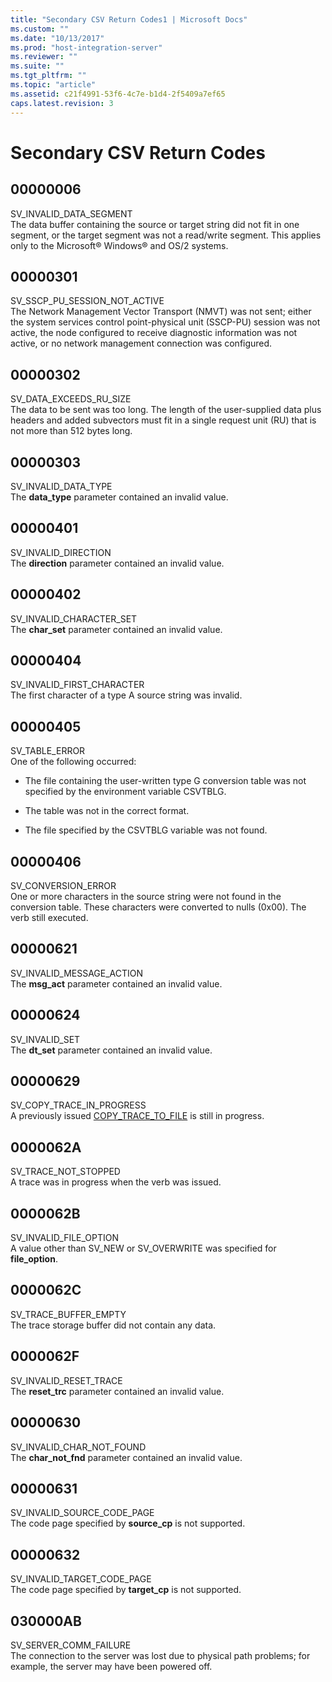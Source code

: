 ```yaml
---
title: "Secondary CSV Return Codes1 | Microsoft Docs"
ms.custom: ""
ms.date: "10/13/2017"
ms.prod: "host-integration-server"
ms.reviewer: ""
ms.suite: ""
ms.tgt_pltfrm: ""
ms.topic: "article"
ms.assetid: c21f4991-53f6-4c7e-b1d4-2f5409a7ef65
caps.latest.revision: 3
---
```

# Secondary CSV Return Codes
## 00000006  
 SV_INVALID_DATA_SEGMENT  
 The data buffer containing the source or target string did not fit in one segment, or the target segment was not a read/write segment. This applies only to the Microsoft® Windows® and OS/2 systems.  
  
## 00000301  
 SV_SSCP_PU_SESSION_NOT_ACTIVE  
 The Network Management Vector Transport (NMVT) was not sent; either the system services control point-physical unit (SSCP-PU) session was not active, the node configured to receive diagnostic information was not active, or no network management connection was configured.  
  
## 00000302  
 SV_DATA_EXCEEDS_RU_SIZE  
 The data to be sent was too long. The length of the user-supplied data plus headers and added subvectors must fit in a single request unit (RU) that is not more than 512 bytes long.  
  
## 00000303  
 SV_INVALID_DATA_TYPE  
 The **data_type** parameter contained an invalid value.  
  
## 00000401  
 SV_INVALID_DIRECTION  
 The **direction** parameter contained an invalid value.  
  
## 00000402  
 SV_INVALID_CHARACTER_SET  
 The **char_set** parameter contained an invalid value.  
  
## 00000404  
 SV_INVALID_FIRST_CHARACTER  
 The first character of a type A source string was invalid.  
  
## 00000405  
 SV_TABLE_ERROR  
 One of the following occurred:  
  
-   The file containing the user-written type G conversion table was not specified by the environment variable CSVTBLG.  
  
-   The table was not in the correct format.  
  
-   The file specified by the CSVTBLG variable was not found.  
  
## 00000406  
 SV_CONVERSION_ERROR  
 One or more characters in the source string were not found in the conversion table. These characters were converted to nulls (0x00). The verb still executed.  
  
## 00000621  
 SV_INVALID_MESSAGE_ACTION  
 The **msg_act** parameter contained an invalid value.  
  
## 00000624  
 SV_INVALID_SET  
 The **dt_set** parameter contained an invalid value.  
  
## 00000629  
 SV_COPY_TRACE_IN_PROGRESS  
 A previously issued [COPY_TRACE_TO_FILE](../core/copy-trace-to-file.md) is still in progress.  
  
## 0000062A  
 SV_TRACE_NOT_STOPPED  
 A trace was in progress when the verb was issued.  
  
## 0000062B  
 SV_INVALID_FILE_OPTION  
 A value other than SV_NEW or SV_OVERWRITE was specified for **file_option**.  
  
## 0000062C  
 SV_TRACE_BUFFER_EMPTY  
 The trace storage buffer did not contain any data.  
  
## 0000062F  
 SV_INVALID_RESET_TRACE  
 The **reset_trc** parameter contained an invalid value.  
  
## 00000630  
 SV_INVALID_CHAR_NOT_FOUND  
 The **char_not_fnd** parameter contained an invalid value.  
  
## 00000631  
 SV_INVALID_SOURCE_CODE_PAGE  
 The code page specified by **source_cp** is not supported.  
  
## 00000632  
 SV_INVALID_TARGET_CODE_PAGE  
 The code page specified by **target_cp** is not supported.  
  
## 030000AB  
 SV_SERVER_COMM_FAILURE  
 The connection to the server was lost due to physical path problems; for example, the server may have been powered off.